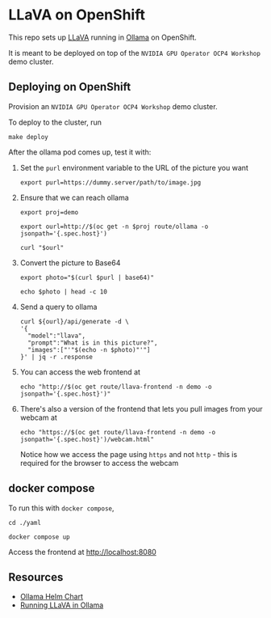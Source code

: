 # LLaVA on OpenShift

This repo sets up [LLaVA](https://github.com/haotian-liu/LLaVA) running in [Ollama](https://github.com/ollama/ollama) on OpenShift.

It is meant to be deployed on top of the `NVIDIA GPU Operator OCP4 Workshop` demo cluster.


## Deploying on OpenShift

Provision an `NVIDIA GPU Operator OCP4 Workshop` demo cluster.

To deploy to the cluster, run

	make deploy

After the ollama pod comes up, test it with:

01. Set the `purl` environment variable to the URL of the picture you want

		export purl=https://dummy.server/path/to/image.jpg

01. Ensure that we can reach ollama

		export proj=demo

		export ourl=http://$(oc get -n $proj route/ollama -o jsonpath='{.spec.host}')

		curl "$ourl"

01. Convert the picture to Base64

		export photo="$(curl $purl | base64)"

		echo $photo | head -c 10

01. Send a query to ollama

		curl ${ourl}/api/generate -d \
		'{
		  "model":"llava",
		  "prompt":"What is in this picture?",
		  "images":["'"$(echo -n $photo)"'"]
		}' | jq -r .response

01. You can access the web frontend at

		echo "http://$(oc get route/llava-frontend -n demo -o jsonpath='{.spec.host}')"

01. There's also a version of the frontend that lets you pull images from your webcam at

		echo "https://$(oc get route/llava-frontend -n demo -o jsonpath='{.spec.host}')/webcam.html"

	Notice how we access the page using `https` and not `http` - this is required for the browser to access the webcam


## docker compose

To run this with `docker compose`,

	cd ./yaml

	docker compose up

Access the frontend at <http://localhost:8080>


## Resources

*   [Ollama Helm Chart](https://github.com/otwld/ollama-helm/)
*   [Running LLaVA in Ollama](https://ollama.com/library/llava)
